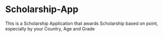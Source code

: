 # Scholarship-App
This is a Scholarship Application that awards Scholarship based on point, especially by your Country, Age and Grade

